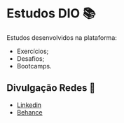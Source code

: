 # Estudos DIO :books:

Estudos desenvolvidos na plataforma:
 - Exercícios;
 - Desafios;
 - Bootcamps.
 
## Divulgação Redes :newspaper:
 - [Linkedin](https://www.linkedin.com/in/kener-branco/)
 - [Behance](https://www.behance.net/kenerbranco)
